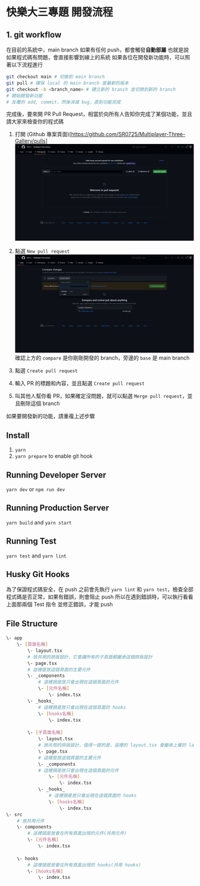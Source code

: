# 快樂大三專題 開發流程

## 1. git workflow

在目前的系統中，main branch 如果有任何 push，都會觸發**自動部屬**
也就是說如果程式碼有問題，會直接影響到線上的系統
如果各位在開發新功能時，可以照著以下流程進行
```bash
git checkout main # 切換到 main branch
git pull # 確保 local 的 main branch 是最新的版本
git checkout -b <branch_name> # 建立新的 branch 並切換到新的 branch
# 開始開發新功能
# 反覆的 add, commit，然後消滅 bug，直到功能完成
```
完成後，要來開 PR
Pull Request，相當於向所有人告知你完成了某個功能，並且請大家來檢查你的程式碼
1. 打開 (Github 專案頁面)[https://github.com/SR0725/Multiplayer-Three-Gallery/pulls]
![Alt text](images/image.png)

2. 點選 `New pull request`
![Alt text](images/image2.png)
確認上方的 `compare` 是你剛剛開發的 branch，旁邊的 `base` 是 main branch
3. 點選 `Create pull request`

4. 輸入 PR 的標題和內容，並且點選 `Create pull request`

5. 叫其他人幫你看 PR，如果確定沒問題，就可以點選 `Merge pull request`，並且刪除這個 branch

如果要開發新的功能，請重複上述步驟
## Install

1. `yarn`
2. `yarn prepare` to enable git hook

## Running Developer Server

`yarn dev` or `npm run dev`

## Running Production Server

`yarn build` and `yarn start`

## Running Test

`yarn test` and `yarn lint`

## Husky Git Hooks

為了保證程式碼安全，在 push 之前會先執行 `yarn lint` 和 `yarn test`，檢查全部程式碼是否正常，如果有錯誤，則會阻止 push
所以在遇到錯誤時，可以執行看看上面那兩個 Test 指令
並修正錯誤，才能 push

## File Structure
```bash
\- app
    \- [頁面名稱]
        \- layout.tsx
        # 放共用的排版設計，它會讓所有的子頁面都繼承這個排版設計
        \- page.tsx
        # 這裡是放這個頁面的主要元件
        \- _components 
            # 這裡頭是放只會出現在這個頁面的元件
            \- [元件名稱]
                \- index.tsx
        \- _hooks_ 
            # 這裡頭是放只會出現在這個頁面的 hooks
            \- [hooks名稱]
                \- index.tsx

        \- [子頁面名稱]
            \- layout.tsx
            # 放共用的排版設計，值得一提的是，這裡的 layout.tsx 會繼承上層的 layout.tsx
            \- page.tsx
            # 這裡是放這個頁面的主要元件
            \- _components
            # 這裡頭是放只會出現在這個頁面的元件
                \- [元件名稱]
                    \- index.tsx
            \- _hooks_ 
                # 這裡頭是放只會出現在這個頁面的 hooks
                \- [hooks名稱]
                    \- index.tsx
\- src
    # 放共用元件
    \- components
        # 這裡頭是放會在所有頁面出現的元件(共用元件)
        \- [元件名稱]
            \- index.tsx

    \- hooks
        # 這裡頭是放會在所有頁面出現的 hooks(共用 hooks)
        \- [hooks名稱]
            \- index.tsx
```
